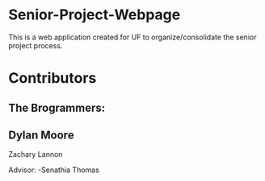 # Senior-Project-Webpage
This is a web application created for UF to organize/consolidate the senior project process.

# Contributors
The Brogrammers:
 -
 Dylan Moore
 -
 Zachary Lannon

Advisor:
 -Senathia Thomas
